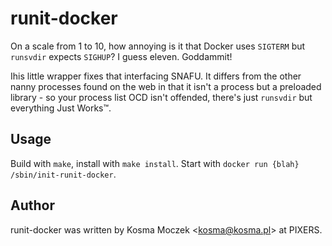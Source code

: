 # runit-docker

On a scale from 1 to 10, how annoying is it that Docker uses `SIGTERM` but
`runsvdir` expects `SIGHUP`? I guess eleven. Goddammit!

Ihis little wrapper fixes that interfacing SNAFU. It differs from
the other nanny processes found on the web in that it isn't a process but
a preloaded library - so your process list OCD isn't offended, there's just
`runsvdir` but everything Just Works™.

## Usage

Build with `make`, install with `make install`. Start with `docker run {blah} /sbin/init-runit-docker`.

## Author

runit-docker was written by Kosma Moczek &lt;kosma@kosma.pl&gt; at PIXERS.
